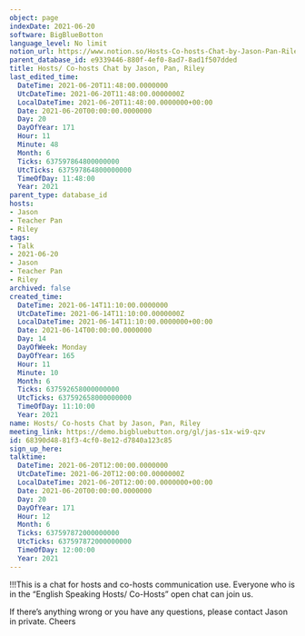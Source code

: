 ```yaml
---
object: page
indexDate: 2021-06-20
software: BigBlueBotton
language_level: No limit
notion_url: https://www.notion.so/Hosts-Co-hosts-Chat-by-Jason-Pan-Riley-68390d4881f34cf08e12d7840a123c85
parent_database_id: e9339446-880f-4ef0-8ad7-8ad1f507dded
title: Hosts/ Co-hosts Chat by Jason, Pan, Riley
last_edited_time:
  DateTime: 2021-06-20T11:48:00.0000000
  UtcDateTime: 2021-06-20T11:48:00.0000000Z
  LocalDateTime: 2021-06-20T11:48:00.0000000+00:00
  Date: 2021-06-20T00:00:00.0000000
  Day: 20
  DayOfYear: 171
  Hour: 11
  Minute: 48
  Month: 6
  Ticks: 637597864800000000
  UtcTicks: 637597864800000000
  TimeOfDay: 11:48:00
  Year: 2021
parent_type: database_id
hosts:
- Jason
- Teacher Pan
- Riley
tags:
- Talk
- 2021-06-20
- Jason
- Teacher Pan
- Riley
archived: false
created_time:
  DateTime: 2021-06-14T11:10:00.0000000
  UtcDateTime: 2021-06-14T11:10:00.0000000Z
  LocalDateTime: 2021-06-14T11:10:00.0000000+00:00
  Date: 2021-06-14T00:00:00.0000000
  Day: 14
  DayOfWeek: Monday
  DayOfYear: 165
  Hour: 11
  Minute: 10
  Month: 6
  Ticks: 637592658000000000
  UtcTicks: 637592658000000000
  TimeOfDay: 11:10:00
  Year: 2021
name: Hosts/ Co-hosts Chat by Jason, Pan, Riley
meeting_link: https://demo.bigbluebutton.org/gl/jas-s1x-wi9-qzv
id: 68390d48-81f3-4cf0-8e12-d7840a123c85
sign_up_here: 
talktime:
  DateTime: 2021-06-20T12:00:00.0000000
  UtcDateTime: 2021-06-20T12:00:00.0000000Z
  LocalDateTime: 2021-06-20T12:00:00.0000000+00:00
  Date: 2021-06-20T00:00:00.0000000
  Day: 20
  DayOfYear: 171
  Hour: 12
  Month: 6
  Ticks: 637597872000000000
  UtcTicks: 637597872000000000
  TimeOfDay: 12:00:00
  Year: 2021
---
```


!!!This is a chat for hosts and co-hosts communication use. Everyone who is in the “English Speaking Hosts/ Co-Hosts” open chat can join us.

If there’s anything wrong or you have any questions, please contact Jason in private. Cheers

